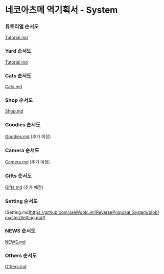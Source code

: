﻿# 네코아츠메 역기획서 - System

### 튜토리얼 순서도

[Tutorial.md](https://github.com/JaeWookLim/ReverseProposal_System/blob/master/Tutorial.md)


### Yard 순서도

[Tutorial.md](https://github.com/JaeWookLim/ReverseProposal_System/blob/master/Yard.md)


### Cats 순서도

[Cats.md](https://github.com/JaeWookLim/ReverseProposal_System/blob/master/Cats.md)


### Shop 순서도

[Shop.md](https://github.com/JaeWookLim/ReverseProposal_System/blob/master/Shop.md)


### Goodies 순서도

[Goodies.md]()
(추가 예정)


### Camera 순서도

[Camera.md]()
(추가 예정)


### Gifts 순서도

[Gifts.md](https://github.com/JaeWookLim/ReverseProposal_System/blob/master/Gifts.md)
(추가 예정)


### Setting 순서도

[Setting.md]https://github.com/JaeWookLim/ReverseProposal_System/blob/master/Setting.md()


### NEWS 순서도

[NEWS.md](https://github.com/JaeWookLim/ReverseProposal_System/blob/master/News.md)


### Others 순서도

[Others.md](https://github.com/JaeWookLim/ReverseProposal_System/blob/master/Others.md)
